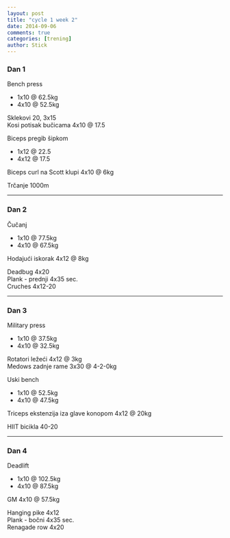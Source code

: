 ```yaml
---
layout: post
title: "cycle 1 week 2"
date: 2014-09-06
comments: true
categories: [trening]
author: Stick
---
```


### Dan 1

Bench press   
- 1x10 @ 62.5kg   
- 4x10 @ 52.5kg  

Sklekovi 20, 3x15  
Kosi potisak bučicama 4x10 @ 17.5  

Biceps pregib šipkom  
- 1x12 @ 22.5  
- 4x12 @ 17.5  

Biceps curl na Scott klupi 4x10 @ 6kg  

Trčanje 1000m  

---

### Dan 2

Čučanj  
- 1x10 @ 77.5kg  
- 4x10 @ 67.5kg  

Hodajući iskorak 4x12 @ 8kg  

Deadbug 4x20  
Plank - prednji 4x35 sec.  
Cruches 4x12-20  

---

### Dan 3

Military press  
- 1x10 @ 37.5kg  
- 4x10 @ 32.5kg  

Rotatori ležeći 4x12 @ 3kg  
Medows zadnje rame 3x30 @ 4-2-0kg

Uski bench  
- 1x10 @ 52.5kg   
- 4x10 @ 47.5kg  

Triceps ekstenzija iza glave konopom 4x12 @ 20kg  

HIIT bicikla 40-20  

---

### Dan 4

Deadlift  
- 1x10 @ 102.5kg  
- 4x10 @ 87.5kg    

GM 4x10 @ 57.5kg  

Hanging pike 4x12  
Plank - bočni 4x35 sec.  
Renagade row 4x20  
